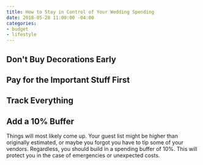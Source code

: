 ```yaml
---
title: How to Stay in Control of Your Wedding Spending
date: 2018-05-28 11:00:00 -04:00
categories:
- budget
- lifestyle
---
```


## Don't Buy Decorations Early

## Pay for the Important Stuff First

## Track Everything

## Add a 10% Buffer

Things will most likely come up. Your guest list might be higher than originally estimated, or maybe you forgot you have to tip some of your vendors. Regardless, you should build in a spending buffer of 10%. This will protect you in the case of emergencies or unexpected costs. 